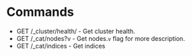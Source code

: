 # Commands

- GET /\_cluster/health/ - Get cluster health.
- GET /\_cat/nodes?v - Get nodes.`v` flag for more description.
- GET /\_cat/indices - Get indices
